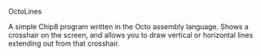 OctoLines 

A simple Chip8 program written in the Octo assembly language. Shows a crosshair on the screen, and allows you to draw vertical or horizontal lines extending out from that crosshair.

